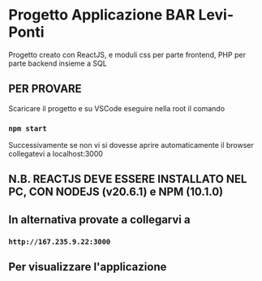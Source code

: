 # Progetto Applicazione BAR Levi-Ponti

Progetto creato con ReactJS, e moduli css per parte frontend, PHP per parte backend insieme a SQL

## PER PROVARE

Scaricare il progetto e su VSCode eseguire nella root il comando

### `npm start`

Successivamente se non vi si dovesse aprire automaticamente il browser collegatevi a localhost:3000

## N.B. REACTJS DEVE ESSERE INSTALLATO NEL PC, CON NODEJS (v20.6.1) e NPM (10.1.0)

## In alternativa provate a collegarvi a 
### `http://167.235.9.22:3000`

## Per visualizzare l'applicazione
